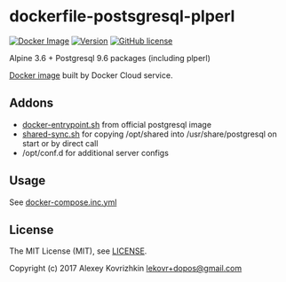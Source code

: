 # dockerfile-postsgresql-plperl

[![Docker Image][1]][2]
[![Version][3]][4]
[![GitHub license][5]][6]

[1]: https://images.microbadger.com/badges/image/dopos/postgresql.svg
[2]: https://microbadger.com/images/dopos/postgresql "Get your own image badge on microbadger.com"
[3]: https://images.microbadger.com/badges/version/dopos/postgresql.svg
[4]: https://microbadger.com/images/dopos/postgresql "Get your own version badge on microbadger.com"
[5]: https://img.shields.io/badge/license-MIT-blue.svg
[6]: LICENSE

Alpine 3.6 + Postgresql 9.6 packages (including plperl)

[Docker image](https://store.docker.com/community/images/dopos/postgresql) built by Docker Cloud service.

## Addons

* [docker-entrypoint.sh](https://github.com/docker-library/postgres/blob/master/9.6/alpine/docker-entrypoint.sh) from official postgresql image
* [shared-sync.sh](shared-sync.sh) for copying /opt/shared into /usr/share/postgresql on start or by direct call
* /opt/conf.d for additional server configs

## Usage

See [docker-compose.inc.yml]()

## License

The MIT License (MIT), see [LICENSE](LICENSE).

Copyright (c) 2017 Alexey Kovrizhkin <lekovr+dopos@gmail.com>
